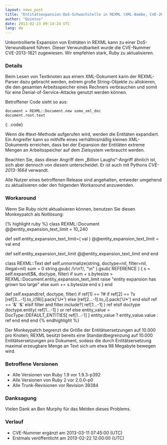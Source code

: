 ```yaml
---
layout: news_post
title: "Entitätsexpansion-DoS-Schwachstelle in REXML (XML-Bombe, CVE-2013-1821)"
author: "Quintus"
date: 2013-02-23 09:14:24 UTC
lang: de
---
```


Unkontrollierte Expansion von Entitäten in REXML kann zu einer
DoS-Verwundbareit führen. Dieser Verwundbarkeit wurde die CVE-Nummer
CVE-2013-1821 zugewiesen. Wir empfehlen stark, Ruby zu aktualisieren.

### Details

Beim Lesen von Textknoten aus einem XML-Dokument kann der REXML-Parser
dazu gebracht werden, extrem große String-Objekte zu allokieren, die den
gesamten Arbeitsspeicher eines Rechners verbrauchen und somit für eine
Denial-of-Service-Attacke genutzt werden können.

Betroffener Code sieht so aus:

    document = REXML::Document.new some_xml_doc
    document.root.text
{: .code}

Wenn die #text-Methode aufgerufen wird, werden die Entitäten expandiert.
Ein Angreifer kann so mithilfe eines verhältnismäßig kleinen
XML-Dokuments erreichen, dass bei der Expansion der Entitäten extreme
Mengen an Arbeitsspeicher auf dem Zielsystem verbraucht werden.

Beachten Sie, dass dieser Angriff dem „Billion Laughs“-Angriff ähnlich
ist, sich aber dennoch von diesem unterscheidet. Er ist auch mit Pythons
*CVE-2013-1664* verwandt.

Alle Nutzer eines betroffenen Release sind angehalten, entweder umgehend
zu aktualisieren oder den folgenden Workaround anzuwenden.

### Workaround

Wenn Sie Ruby nicht aktualisieren können, benutzen Sie diesen
Monkeypatch als Notlösung:

{% highlight ruby %}
class REXML::Document
  @@entity_expansion_text_limit = 10_240

  def self.entity_expansion_text_limit=( val )
    @@entity_expansion_text_limit = val
  end

  def self.entity_expansion_text_limit
    @@entity_expansion_text_limit
  end
end

class REXML::Text
  def self.unnormalize(string, doctype=nil, filter=nil, illegal=nil)
    sum = 0
    string.gsub( /\r\n?/, "\n" ).gsub( REFERENCE ) {
      s = self.expand($&, doctype, filter)
      if sum + s.bytesize > REXML::Document.entity_expansion_text_limit
        raise "entity expansion has grown too large"
      else
        sum += s.bytesize
      end
      s
    }
  end

  def self.expand(ref, doctype, filter)
    if ref[1] == ?#
      if ref[2] == ?x
        [ref[3...-1].to_i(16)].pack('U*')
      else
        [ref[2...-1].to_i].pack('U*')
      end
    elsif ref == '&amp;'
      '&'
    elsif filter and filter.include?( ref[1...-1] )
      ref
    elsif doctype
      doctype.entity( ref[1...-1] ) or ref
    else
      entity_value = DocType::DEFAULT_ENTITIES[ ref[1...-1] ]
      entity_value ? entity_value.value : ref
    end
  end
end
{% endhighlight %}

Der Monkeypatch begrenzt die Größe der Entitätsersetzungen auf 10.000
pro Knoten; REXML besitzt bereits eine Standardbegrenzung auf 10.000
Entitätsersetzungen pro Dokument, sodass die durch Entitätsersetzung
maximal erzeugbare Menge an Text sich um etwa 98 Megabyte bewegen wird.

### Betroffene Versionen

* Alle Versionen von Ruby 1.9 vor 1.9.3-p392
* Alle Versionen von Ruby 2 vor 2.0.0-p0
* Alle Trunk-Revisionen vor Revision 39384

### Danksagung

Vielen Dank an Ben Murphy für das Melden dieses Problems.

### Verlauf

* CVE-Nummer ergänzt am 2013-03-11 07:45:00 (UTC)
* Erstmals veröffentlicht am 2013-02-22 12:00:00 (UTC)

